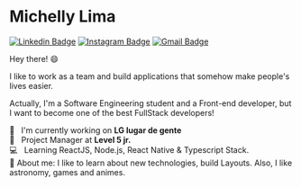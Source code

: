 # Michelly Lima

[![Linkedin Badge](https://img.shields.io/badge/-Michelly%20Lima-0f4c75?style=flat-square&logo=Linkedin&logoColor=white)](https://www.linkedin.com/in/michelly-silva-lima-a94055177/)
[![Instagram Badge](https://img.shields.io/badge/-%40aiko.dev-0f4c75?style=flat-square&logo=instagram&logoColor=white)](https://www.instagram.com/aiko.dev/)
[![Gmail Badge](https://img.shields.io/badge/-girassoisazuis1%40gmail.com-0f4c75?style=flat-square&logo=Gmail&logoColor=white)](mailto:girassoisazuis1@gmail.com)

Hey there! :smile:

I like to work as a team and build applications that somehow make people's lives easier.

Actually, I'm a Software Engineering student and a Front-end developer, but I want to become one of the best FullStack developers!

:large_orange_diamond: &nbsp; I'm currently working on **LG lugar de gente**
<br/> :large_blue_diamond: &nbsp; Project Manager at **Level 5 jr.**
<br/> :computer: &nbsp; Learning ReactJS, Node.js, React Native & Typescript Stack.
<br/>🌸 About me: I like to learn about new technologies, build Layouts. Also, I like astronomy, games and animes.


